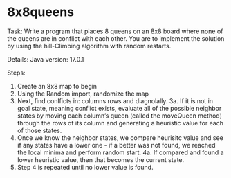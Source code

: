 # 8x8queens
Task: Write a program that places 8 queens on an 8x8 board where none of the queens are in conflict with each other.  You are to implement the solution by using the hill-Climbing algorithm with random restarts.

Details:
Java version: 17.0.1

 
Steps:
1.  Create an 8x8 map to begin
2. Using the Random import, randomize the map
3. Next, find conlficts in: columns rows and diagnolally. 
3a. If it is not in goal state, meaning conflict exists, evaluate all of the possible neighbor states by moving each column’s queen (called the moveQueen method) through the rows of its column and generating a heuristic value for each of those states.
4. Once we know the neighbor states, we compare heurisitc value and see if any states have a lower one - if a better was not found, we reached the local minima and perform random start. 
4a. If compared and found a lower heuristic value, then that becomes the current state. 
5. Step 4 is repeated until no lower value is found. 
